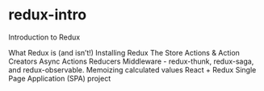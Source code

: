 # redux-intro
Introduction to Redux

What Redux is (and isn’t!)
Installing Redux
The Store
Actions & Action Creators
Async Actions
Reducers
Middleware - redux-thunk, redux-saga, and redux-observable.
Memoizing calculated values
React + Redux Single Page Application (SPA) project
